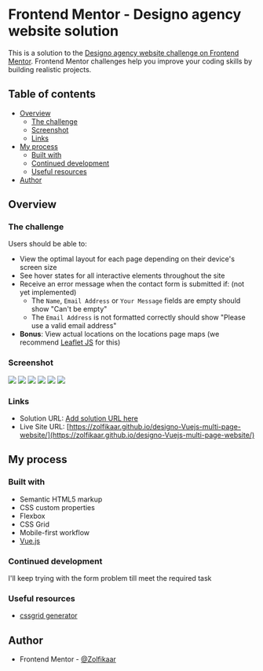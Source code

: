 # Frontend Mentor - Designo agency website solution

This is a solution to the [Designo agency website challenge on Frontend Mentor](https://www.frontendmentor.io/challenges/designo-multipage-website-G48K6rfUT). Frontend Mentor challenges help you improve your coding skills by building realistic projects.

## Table of contents

- [Overview](#overview)
  - [The challenge](#the-challenge)
  - [Screenshot](#screenshot)
  - [Links](#links)
- [My process](#my-process)
  - [Built with](#built-with)
  - [Continued development](#continued-development)
  - [Useful resources](#useful-resources)
- [Author](#author)

## Overview

### The challenge

Users should be able to:

- View the optimal layout for each page depending on their device's screen size
- See hover states for all interactive elements throughout the site
- Receive an error message when the contact form is submitted if: (not yet implemented)
  - The `Name`, `Email Address` or `Your Message` fields are empty should show "Can't be empty"
  - The `Email Address` is not formatted correctly should show "Please use a valid email address"
- **Bonus**: View actual locations on the locations page maps (we recommend [Leaflet JS](https://leafletjs.com/) for this)

### Screenshot

![](./screenshot/1.png)
![](./screenshot/2.png)
![](./screenshot/3.png)
![](./screenshot/4.png)
![](./screenshot/5.png)
![](./screenshot/6.png)

### Links

- Solution URL: [Add solution URL here](https://your-solution-url.com)
- Live Site URL: [https://zolfikaar.github.io/designo-Vuejs-multi-page-website/](https://zolfikaar.github.io/designo-Vuejs-multi-page-website/)

## My process

### Built with

- Semantic HTML5 markup
- CSS custom properties
- Flexbox
- CSS Grid
- Mobile-first workflow
- [Vue.js](https://vuejs.org/)

### Continued development

I'll keep trying with the form problem till meet the required task

### Useful resources

- [cssgrid generator](https://cssgrid-generator.netlify.app/)

## Author

- Frontend Mentor - [@Zolfikaar](https://www.frontendmentor.io/profile/Zolfikaar)

